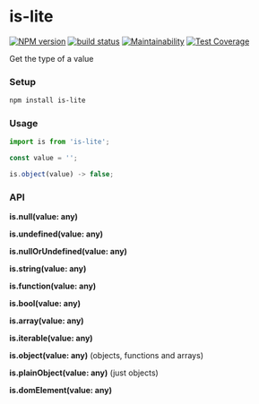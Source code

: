 is-lite
===

[![NPM version](https://badge.fury.io/js/is-lite.svg)](https://www.npmjs.com/package/is-lite) 
[![build status](https://travis-ci.org/gilbarbara/is-lite.svg)](https://travis-ci.org/gilbarbara/is-lite) 
[![Maintainability](https://api.codeclimate.com/v1/badges/7249fdaab7d4edf92bd0/maintainability)](https://codeclimate.com/github/gilbarbara/is-lite/maintainability) 
[![Test Coverage](https://api.codeclimate.com/v1/badges/7249fdaab7d4edf92bd0/test_coverage)](https://codeclimate.com/github/gilbarbara/is-lite/test_coverage)

Get the type of a value  

### Setup

```bash
npm install is-lite
```

### Usage

```js
import is from 'is-lite';

const value = '';

is.object(value) -> false;

```

### API

**is.null(value: any)**

**is.undefined(value: any)**

**is.nullOrUndefined(value: any)**

**is.string(value: any)**

**is.function(value: any)**

**is.bool(value: any)**

**is.array(value: any)**

**is.iterable(value: any)**

**is.object(value: any)** (objects, functions and arrays)

**is.plainObject(value: any)** (just objects)

**is.domElement(value: any)**
